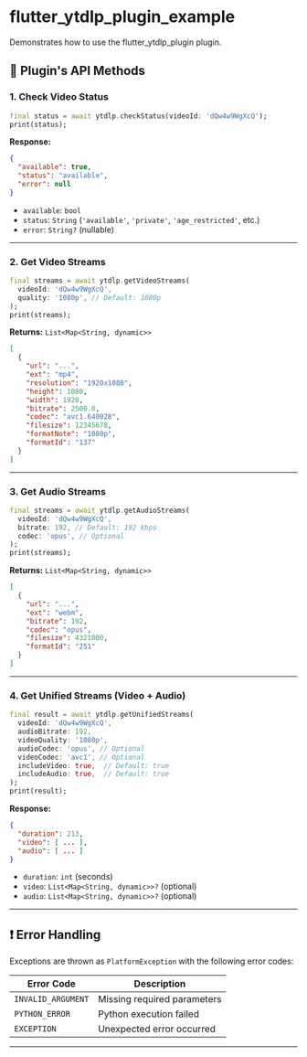 # flutter_ytdlp_plugin_example

Demonstrates how to use the flutter_ytdlp_plugin plugin.

## 📘 Plugin's API Methods

### 1. Check Video Status

```dart
final status = await ytdlp.checkStatus(videoId: 'dQw4w9WgXcQ');
print(status);
```

**Response:**

```json
{
  "available": true,
  "status": "available",
  "error": null
}
```

- `available`: `bool`
- `status`: `String` (`'available'`, `'private'`, `'age_restricted'`, etc.)
- `error`: `String?` (nullable)

---

### 2. Get Video Streams

```dart
final streams = await ytdlp.getVideoStreams(
  videoId: 'dQw4w9WgXcQ',
  quality: '1080p', // Default: 1080p
);
print(streams);
```

**Returns:** `List<Map<String, dynamic>>`

```json
[
  {
    "url": "...",
    "ext": "mp4",
    "resolution": "1920x1080",
    "height": 1080,
    "width": 1920,
    "bitrate": 2500.0,
    "codec": "avc1.640028",
    "filesize": 12345678,
    "formatNote": "1080p",
    "formatId": "137"
  }
]
```

---

### 3. Get Audio Streams

```dart
final streams = await ytdlp.getAudioStreams(
  videoId: 'dQw4w9WgXcQ',
  bitrate: 192, // Default: 192 kbps
  codec: 'opus', // Optional
);
print(streams);
```

**Returns:** `List<Map<String, dynamic>>`

```json
[
  {
    "url": "...",
    "ext": "webm",
    "bitrate": 192,
    "codec": "opus",
    "filesize": 4321000,
    "formatId": "251"
  }
]
```

---

### 4. Get Unified Streams (Video + Audio)

```dart
final result = await ytdlp.getUnifiedStreams(
  videoId: 'dQw4w9WgXcQ',
  audioBitrate: 192,
  videoQuality: '1080p',
  audioCodec: 'opus', // Optional
  videoCodec: 'avc1', // Optional
  includeVideo: true,  // Default: true
  includeAudio: true,  // Default: true
);
print(result);
```

**Response:**

```json
{
  "duration": 213,
  "video": [ ... ],
  "audio": [ ... ]
}
```

- `duration`: `int` (seconds)
- `video`: `List<Map<String, dynamic>>?` (optional)
- `audio`: `List<Map<String, dynamic>>?` (optional)

---

## ❗ Error Handling

Exceptions are thrown as `PlatformException` with the following error codes:

| Error Code        | Description                     |
|-------------------|---------------------------------|
| `INVALID_ARGUMENT` | Missing required parameters     |
| `PYTHON_ERROR`     | Python execution failed         |
| `EXCEPTION`        | Unexpected error occurred       |

---